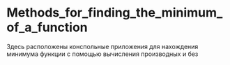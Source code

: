 # Methods_for_finding_the_minimum_of_a_function
Здесь расположены конспольные приложения для нахождения минимума функции с помощью вычисления производных и без 
